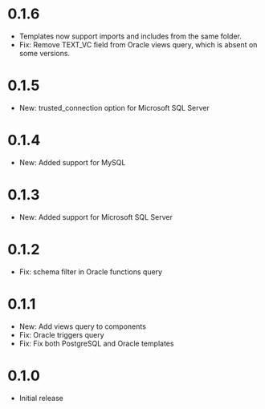 # 0.1.6

-    Templates now support imports and includes from the same folder.
-    Fix: Remove TEXT_VC field from Oracle views query, which is absent on some versions.

# 0.1.5

-    New: trusted_connection option for Microsoft SQL Server

# 0.1.4

-    New: Added support for MySQL

# 0.1.3

-    New: Added support for Microsoft SQL Server

# 0.1.2

-    Fix: schema filter in Oracle functions query

# 0.1.1

-    New: Add views query to components
-    Fix: Oracle triggers query
-    Fix: Fix both PostgreSQL and Oracle templates

# 0.1.0

-    Initial release